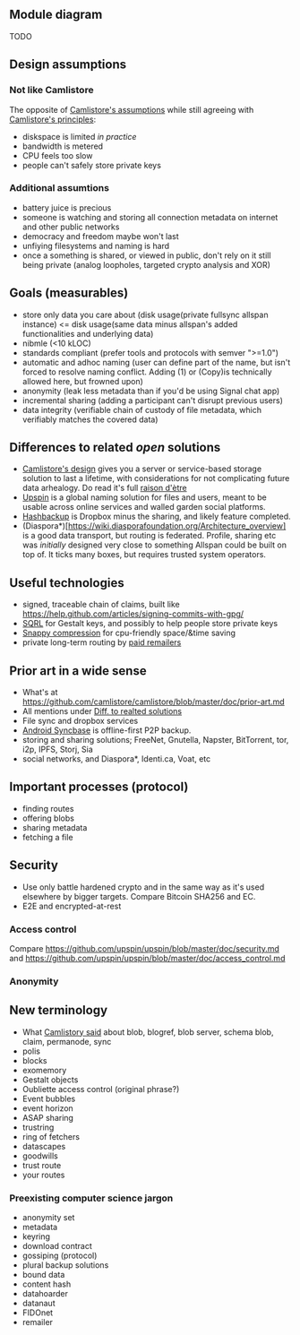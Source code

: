 
## Module diagram
TODO

## Design assumptions

### Not like Camlistore
The opposite of [Camlistore's assumptions](https://github.com/camlistore/camlistore/blob/master/doc/overview.txt) while still agreeing with [Camlistore's principles](https://github.com/camlistore/camlistore/blob/master/doc/principles.md):
* diskspace is limited _in practice_
* bandwidth is metered
* CPU feels too slow
* people can't safely store private keys

### Additional assumtions
* battery juice is precious
* someone is watching and storing all connection metadata on internet and other public networks
* democracy and freedom maybe won't last
* unfiying filesystems and naming is hard
* once a something is shared, or viewed in public, don't rely on it still being private (analog loopholes, targeted crypto analysis and XOR) 

## Goals (measurables)
- store only data you care about (disk usage(private fullsync allspan instance) <= disk usage(same data minus allspan's added functionalities and underlying data)
- nibmle (<10 kLOC)
- standards compliant (prefer tools and protocols with semver ">=1.0")
- automatic and adhoc naming (user can define part of the name, but isn't forced to resolve naming conflict. Adding (1) or (Copy)is technically allowed here, but frowned upon)
- anonymity (leak less metadata than if you'd be using Signal chat app)
- incremental sharing (adding a participant can't disrupt previous users)
- data integrity (verifiable chain of custody of file metadata, which verifiably matches the covered data)

## Differences to related _open_ solutions
* [Camlistore's design](https://github.com/camlistore/camlistore/blob/master/doc/arch.md) gives you a server or service-based storage solution to last a lifetime, with considerations for not complicating future data arhealogy. Do read it's full [raison d'ètre](https://github.com/camlistore/camlistore/blob/master/doc/overview.md)
* [Upspin](http://upspin.io) is a global naming solution for files and users, meant to be usable across online services and walled garden social platforms.
* [Hashbackup](http://www.hashbackup.com/home/features) is Dropbox minus the sharing, and likely feature completed.
* (Diaspora*)[https://wiki.diasporafoundation.org/Architecture_overview] is a good data transport, but routing is federated. Profile, sharing etc was _initially_ designed very close to something Allspan could be built on top of. It ticks many boxes, but requires trusted system operators.

## Useful technologies
- signed, traceable chain of claims, built like https://help.github.com/articles/signing-commits-with-gpg/
- [SQRL](https://www.grc.com/sqrl/sqrl.htm) for Gestalt keys, and possibly to help people store private keys
- [Snappy compression](https://google.github.io/snappy/) for cpu-friendly space/&time saving
- private long-term routing by [paid remailers](http://nakamotoinstitute.org/for-pay-remailers/)

## Prior art in a wide sense
- What's at https://github.com/camlistore/camlistore/blob/master/doc/prior-art.md
- All mentions under [Diff. to realted solutions](https://github.com/allspan/allspan/blob/master/docs/arch.md#differences-to-related-open-solutions)
- File sync and dropbox services
- [Android Syncbase](https://vanadium.github.io/syncbase/) is offline-first P2P backup.
- storing and sharing solutions; FreeNet, Gnutella, Napster, BitTorrent, tor, i2p, IPFS, Storj, Sia
- social networks, and Diaspora*, Identi.ca, Voat, etc

## Important processes (protocol)
- finding routes
- offering blobs
- sharing metadata
- fetching a file

## Security
- Use only battle hardened crypto and in the same way as it's used elsewhere by bigger targets. Compare Bitcoin SHA256 and EC.
- E2E and encrypted-at-rest


### Access control
Compare https://github.com/upspin/upspin/blob/master/doc/security.md and https://github.com/upspin/upspin/blob/master/doc/access_control.md

### Anonymity


## New terminology
- What [Camlistory said](https://github.com/camlistore/camlistore/blob/master/doc/terms.md) about blob, blogref, blob server, schema blob, claim, permanode, sync
- polis
- blocks
- exomemory
- Gestalt objects
- Oubliette access control (original phrase?)
- Event bubbles
- event horizon
- ASAP sharing
- trustring
- ring of fetchers
- datascapes
- goodwills
- trust route
- your routes

### Preexisting computer science jargon
- anonymity set
- metadata
- keyring
- download contract
- gossiping (protocol)
- plural backup solutions
- bound data
- content hash
- datahoarder
- datanaut
- FIDOnet
- remailer

